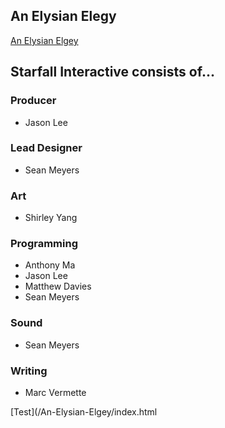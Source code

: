 ## An Elysian Elegy

[An Elysian Elgey](https://github.com/dec9k/dec9k.github.io/edit/main/README.md)

## Starfall Interactive consists of...

### Producer
- Jason Lee

### Lead Designer
- Sean Meyers

### Art
- Shirley Yang

### Programming
- Anthony Ma
- Jason Lee
- Matthew Davies
- Sean Meyers

### Sound
- Sean Meyers

### Writing
- Marc Vermette

[Test](/An-Elysian-Elgey/index.html

